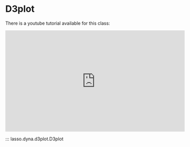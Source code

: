 # D3plot

There is a youtube tutorial available for this class:

<div class="video-wrapper">
    <iframe width="560" height="315" src="https://www.youtube.com/embed/u3bPwSaO76c" title="YouTube video player" frameborder="0" allow="accelerometer; autoplay; clipboard-write; encrypted-media; gyroscope; picture-in-picture" allowfullscreen></iframe>
</div>

::: lasso.dyna.d3plot.D3plot
